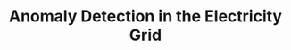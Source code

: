 ---
layout: page
title: Anomaly Detection in the Electricity Grid
description: A data challange to develop anomaly detection algorithms for the european transmission grid for electricity. 
img: /assets/img/anomaly_detection.jpg
importance: 1
redirect: https://www.kaggle.com/competitions/ai-serving-grid-stability
---